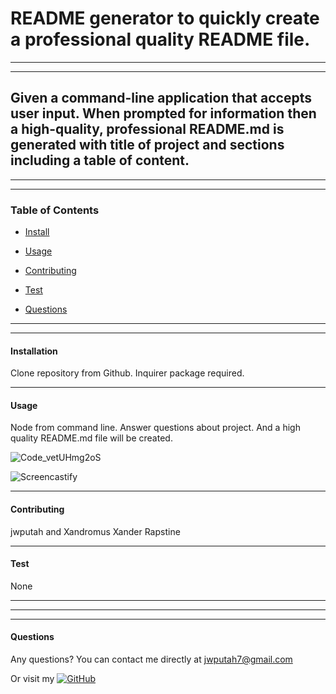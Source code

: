 # README generator to quickly create a professional quality README file.

--------



--------

## Given a command-line application that accepts user input. When prompted for information then a high-quality, professional README.md is generated with title of project and sections including a table of content.

****
****

### Table of Contents
* [Install](#installation)
* [Usage](#usage)
* [Contributing](#contributing)
* [Test](#test)

* [Questions](#questions)

****
****

#### Installation
Clone repository from Github. Inquirer package required.

----

#### Usage
Node from command line. Answer questions about project. And a high quality README.md file will be created.

![Code_vetUHmg2oS](https://user-images.githubusercontent.com/94497268/154869601-a1196c78-1b6e-4bc9-9722-994e5cc30b10.png)

![Screencastify](https://user-images.githubusercontent.com/94497268/154880410-2ecd87b6-74e8-4c00-9406-b52b59a11904.gif)

----

#### Contributing
jwputah and Xandromus Xander Rapstine

----

#### Test
None

----



****
****

#### Questions
Any questions? You can contact me directly at jwputah7@gmail.com

Or visit my [![GitHub](https://badgen.net/badge/icon/github?icon=github&label)](https://github.com/jwputah)
